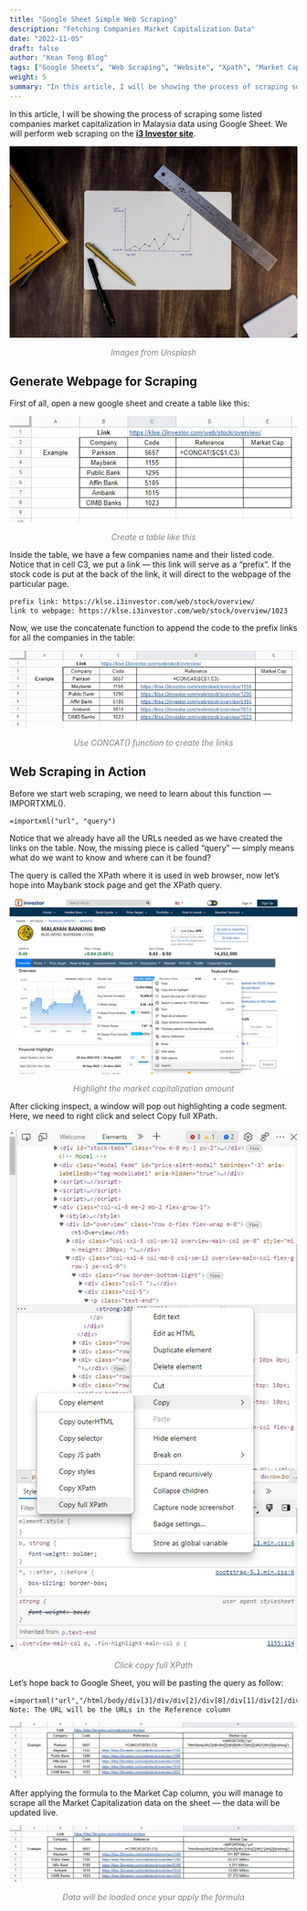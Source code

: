 ```yaml
---
title: "Google Sheet Simple Web Scraping"
description: "Fetching Companies Market Capitalization Data"
date: "2022-11-05"
draft: false
author: "Kean Teng Blog"
tags: ["Google Sheets", "Web Scraping", "Website", "Xpath", "Market Cap"]
weight: 5
summary: "In this article, I will be showing the process of scraping some listed companies market capitalization in Malaysia data using Google Sheet. We will perform web scraping on the i3 Investor site. First of all, open a new google sheet and "
---
```


In this article, I will be showing the process of scraping some listed companies market capitalization in Malaysia data using Google Sheet. We will perform web scraping on the **[i3 Investor site](https://klse.i3investor.com/web/index)**.

<img src="images/img1.png"  class = "center"/>
<p style="text-align: center; color:grey;"><i>Images from Unsplash</i></p>

## Generate Webpage for Scraping
First of all, open a new google sheet and create a table like this:

<center><img src="images/img2.png"  class = "center"/></center>
<p style="text-align: center; color:grey;"><i>Create a table like this</i></p>

Inside the table, we have a few companies name and their listed code. Notice that in cell C3, we put a link — this link will serve as a “prefix”. If the stock code is put at the back of the link, it will direct to the webpage of the particular page.

```
prefix link: https://klse.i3investor.com/web/stock/overview/
link to webpage: https://klse.i3investor.com/web/stock/overview/1023
```

Now, we use the concatenate function to append the code to the prefix links for all the companies in the table:

<img src="images/img3.png"  class = "center"/>
<p style="text-align: center; color:grey;"><i>Use CONCAT() function to create the links</i></p>

## Web Scraping in Action
Before we start web scraping, we need to learn about this function — IMPORTXML().

```
=importxml("url", "query")
```

Notice that we already have all the URLs needed as we have created the links on the table. Now, the missing piece is called “query” — simply means what do we want to know and where can it be found?

The query is called the XPath where it is used in web browser, now let’s hope into Maybank stock page and get the XPath query.

<img src="images/img4.png"  class = "center"/>
<p style="text-align: center; color:grey;"><i>Highlight the market capitalization amount</i></p>

After clicking inspect, a window will pop out highlighting a code segment. Here, we need to right click and select Copy full XPath.

<img src="images/img5.png"  class = "center"/>
<p style="text-align: center; color:grey;"><i>Click copy full XPath</i></p>

Let’s hope back to Google Sheet, you will be pasting the query as follow:

```
=importxml("url","/html/body/div[3]/div/div[2]/div[8]/div[1]/div[2]/div[1]/div[2]/p/strong")
Note: The URL will be the URLs in the Reference column
```

<img src="images/img6.png"  class = "center"/>

After applying the formula to the Market Cap column, you will manage to scrape all the Market Capitalization data on the sheet — the data will be updated live.

<img src="images/img7.png"  class = "center"/>
<p style="text-align: center; color:grey;"><i>Data will be loaded once your apply the formula</i></p>

